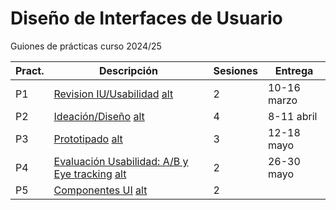 # Diseño de Interfaces de Usuario 

Guiones de prácticas curso 2024/25





| Pract. | Descripción                                                                                                                           | Sesiones | Entrega |
| ------ | ------------------------------------------------------------------------------------------------------------------------------------- | -------- | ------- |
| P1     | [Revision IU/Usabilidad](Practica1.md)  [alt](https://mgea.github.io/UX_CaseStudy/#/GuionesPracticas/Practica1.md)                    | 2        | 10-16 marzo   |
| P2     | [Ideación/Diseño](Practica2.md) [alt](https://mgea.github.io/UX_CaseStudy/#/GuionesPracticas/Practica2.md)                            | 4        | 8-11 abril   |
| P3     | [Prototipado](Practica3.md)   [alt](https://mgea.github.io/UX_CaseStudy/#/GuionesPracticas/Practica3.md)                              | 3        | 12-18 mayo   |
| P4     | [Evaluación Usabilidad: A/B y Eye tracking](Practica4.md)  [alt](https://mgea.github.io/UX_CaseStudy/#/GuionesPracticas/Practica4.md) | 2        | 26-30 mayo    |
| P5     | [Componentes UI](Practica5.md)   [alt](https://mgea.github.io/UX_CaseStudy/#/GuionesPracticas/Practica5.md)                           | 2        |   |

